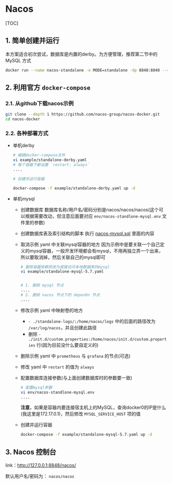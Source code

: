 # Nacos

[TOC]

## 1. 简单创建并运行

本方案适合初次尝试，数据库是内置的derby。为方便管理，推荐第二节中的 MySQL 方式

```sh
docker run --name nacos-standalone -e MODE=standalone -dp 8848:8848 --restart=always nacos/nacos-server:latest
```

## 2. 利用官方 `docker-compose`

### 2.1. 从github下载nacos示例

```sh
git clone --depth 1 https://github.com/nacos-group/nacos-docker.git
cd nacos-docker
```

### 2.2. 各种部署方式

- 单机derby

  ```sh
  # 编辑docker-compose文件
  vi example/standalone-derby.yaml
  # 每个容器下都设置 `restart: always`
  ....

  # 创建并运行容器

  docker-compose -f example/standalone-derby.yaml up -d
  ```

- 单机mysql
  - 创建数据库
    数据库名称/用户名/密码分别是nacos/nacos/nacos(这个可以根据需要改动，但注意后面要对应 `env/nacos-standlone-mysql.env` 文件里的参数)
  - 创建数据库表及索引结构的脚本
    执行 [nacos-mysql.sql](https://github.com/alibaba/nacos/blob/master/distribution/conf/nacos-mysql.sql) 里面的内容
  - 取消示例 yaml 中关联mysql容器的地方
    因为示例中是要关联一个自己定义的mysql容器，一般开发环境都会有mysql，不用再独立弄一个出来，所以要取消掉，然后关联自己的mysql即可

    ```sh
    # 删除容器依赖而改为直接访问本地数据库的mysql
    vi example/standalone-mysql-5.7.yaml

    
    # 1. 删除 mysql 节点
    ....
    # 2. 删除 nacos 节点下的 depenOn 节点
    ....
    ```
  
  - 修改示例 yaml 中映射卷的地方
    - `- ./standalone-logs/:/home/nacos/logs` 中的后面的路径改为 `/var/log/nacos`，并且创建此路径
    - 删除 `- ./init.d/custom.properties:/home/nacos/init.d/custom.properties` 行(因为目前没什么要自定义的)  
  - 删除示例 yaml 中 `prometheus` 与 `grafana` 的节点(可选)
  - 修改 yaml 中 `restart` 的值为 `always`
  - 配置数据库连接参数(与上面创建数据库时的参数要一致)

    ```sh
    # 配置mysql参数
    vi env/nacos-standlone-mysql.env
    ....
    ```

    **注意**，如果是容器内要连接宿主机上的MySQL，查询docker0的IP是什么(我这里是172.17.0.1)，然后修改 `MYSQL_SERVICE_HOST` 项的值
  - 创建并运行容器
  
    ```sh
    docker-compose -f example/standalone-mysql-5.7.yaml up -d
    ```

## 3. Nacos 控制台

link：<http://127.0.0.1:8848/nacos/>

默认用户名/密码为： `nacos/nacos`
